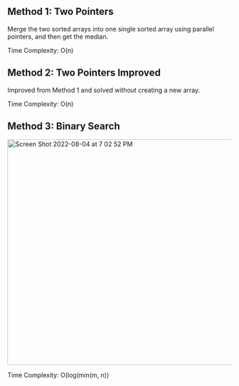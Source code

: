 ## Method 1: Two Pointers

Merge the two sorted arrays into one single sorted array using parallel pointers, and then get the median.

Time Complexity: O(n)

## Method 2: Two Pointers Improved

Improved from Method 1 and solved without creating a new array.

Time Complexity: O(n)

## Method 3: Binary Search

<img width="506" alt="Screen Shot 2022-08-04 at 7 02 52 PM" src="https://user-images.githubusercontent.com/106039830/183155428-390b4ac0-17d8-4baa-848f-0397e37dcc2f.png">

Time Complexity: O(log(min(m, n))

